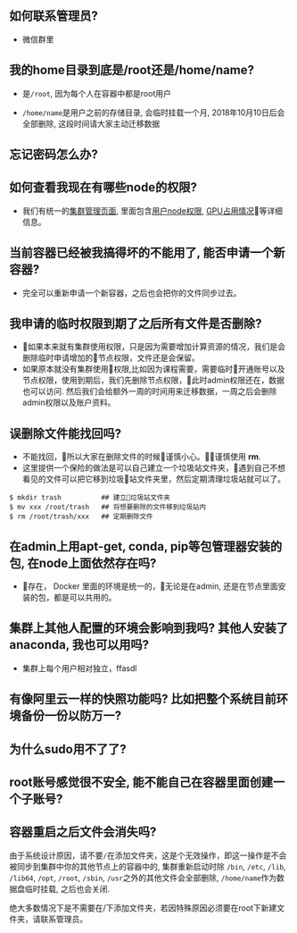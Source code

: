 ## 如何联系管理员?
* 微信群里

## 我的home目录到底是/root还是/home/name?
* 是`/root`, 因为每个人在容器中都是root用户

* `/home/name`是用户之前的存储目录, 会临时挂载一个月, 2018年10月10日后会全部删除, 这段时间请大家主动迁移数据

## 忘记密码怎么办?

## 如何查看我现在有哪些node的权限?
* 我们有统一的[集群管理页面](http://10.19.124.11:8899), 里面包含[用户node权限](http://10.19.124.11:8899/permission), [GPU占用情况](http://10.19.124.11:8899/gpu)等详细信息。
## 当前容器已经被我搞得坏的不能用了, 能否申请一个新容器?
* 完全可以重新申请一个新容器，之后也会把你的文件同步过去。

## 我申请的临时权限到期了之后所有文件是否删除?
* 如果本来就有集群使用权限，只是因为需要增加计算资源的情况，我们是会删除临时申请增加的节点权限，文件还是会保留。
* 如果原本就没有集群使用权限,比如因为课程需要，需要临时开通账号以及节点权限，使用到期后，我们先删除节点权限，此时admin权限还在，数据也可以访问. 然后我们会给额外一周的时间用来迁移数据，一周之后会删除admin权限以及账户资料。


## 误删除文件能找回吗?
* 不能找回，所以大家在删除文件的时候谨慎小心。谨慎使用 **rm**.
* 这里提供一个保险的做法是可以自己建立一个垃圾站文件夹，遇到自己不想看见的文件可以把它移到垃圾站文件夹里，然后定期清理垃圾站就可以了。  
```
$ mkdir trash          ## 建立垃圾站文件夹
$ mv xxx /root/trash   ## 将想要删除的文件移到垃圾站内
$ rm /root/trash/xxx   ## 定期删除文件
```

## 在admin上用apt-get, conda, pip等包管理器安装的包, 在node上面依然存在吗?
* 存在， Docker 里面的环境是统一的，无论是在admin, 还是在节点里面安装的包，都是可以共用的。

## 集群上其他人配置的环境会影响到我吗? 其他人安装了anaconda, 我也可以用吗?
* 集群上每个用户相对独立，ffasdl

## 有像阿里云一样的快照功能吗? 比如把整个系统目前环境备份一份以防万一?

## 为什么sudo用不了了?

## root账号感觉很不安全, 能不能自己在容器里面创建一个子账号?

## 容器重启之后文件会消失吗?
由于系统设计原因，请不要`/`在添加文件夹，这是个无效操作，即这一操作是不会被同步到集群中你的其他节点上的容器中的, 集群重新启动时除
`/bin`, `/etc`, `/lib`, `/lib64`, `/opt`, `/root`, `/sbin`, `/usr`之外的其他文件会全部删除, `/home/name`作为数据盘临时挂载, 之后也会关闭.


绝大多数情况下是不需要在/下添加文件夹，若因特殊原因必须要在root下新建文件夹，请联系管理员。
